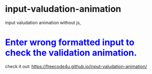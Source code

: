 # input-valudation-animation
input valudation animation without js,
# <span style="color:blue">Enter wrong formatted input to check the validation animation.</span>

check it out: https://freecode4u.github.io/input-valudation-animation/
